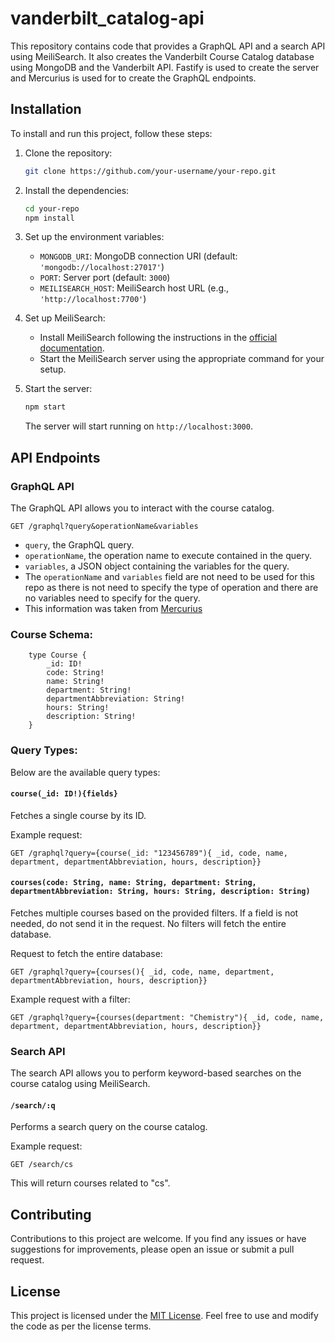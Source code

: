 # vanderbilt_catalog-api

This repository contains code that provides a GraphQL API and a search API using MeiliSearch. It also creates the Vanderbilt Course Catalog database using MongoDB and the Vanderbilt API. Fastify is used to create the server and Mercurius is used for to create the GraphQL endpoints.

## Installation

To install and run this project, follow these steps:

1. Clone the repository:

   ```bash
   git clone https://github.com/your-username/your-repo.git
   ```

2. Install the dependencies:

   ```bash
   cd your-repo
   npm install
   ```

3. Set up the environment variables:
   - `MONGODB_URI`: MongoDB connection URI (default: `'mongodb://localhost:27017'`)
   - `PORT`: Server port (default: `3000`)
   - `MEILISEARCH_HOST`: MeiliSearch host URL (e.g., `'http://localhost:7700'`)

4. Set up MeiliSearch:
   - Install MeiliSearch following the instructions in the [official documentation](https://docs.meilisearch.com/guides/advanced_guides/installation.html). 
   - Start the MeiliSearch server using the appropriate command for your setup.

5. Start the server:

   ```bash
   npm start
   ```

   The server will start running on `http://localhost:3000`.

## API Endpoints

### GraphQL API

The GraphQL API allows you to interact with the course catalog. 

```
GET /graphql?query&operationName&variables
```
  - `query`, the GraphQL query.
  - `operationName`, the operation name to execute contained in the query.
  - `variables`, a JSON object containing the variables for the query.
  - The `operationName` and `variables` field are not need to be used  for this repo as there is not need to specify the type of operation and there are no variables need to specify for the query.
  - This information was taken from [Mercurius](https://mercurius.dev/#/docs/api/options?id=get-graphql)

### Course Schema:

```
    type Course {
        _id: ID!
        code: String!
        name: String!
        department: String!
        departmentAbbreviation: String!
        hours: String!
        description: String!
    }
```

### Query Types:

Below are the available query types:

#### `course(_id: ID!){fields}`

Fetches a single course by its ID.

Example request:

```
GET /graphql?query={course(_id: "123456789"){ _id, code, name, department, departmentAbbreviation, hours, description}}
```

#### `courses(code: String, name: String, department: String, departmentAbbreviation: String, hours: String, description: String)`

Fetches multiple courses based on the provided filters. If a field is not needed, do not send it in the request. No filters will fetch the entire database.

Request to fetch the entire database:

```
GET /graphql?query={courses(){ _id, code, name, department, departmentAbbreviation, hours, description}}
```

Example request with a filter:

```
GET /graphql?query={courses(department: "Chemistry"){ _id, code, name, department, departmentAbbreviation, hours, description}}
```

### Search API

The search API allows you to perform keyword-based searches on the course catalog using MeiliSearch.

#### `/search/:q`

Performs a search query on the course catalog.

Example request:

```
GET /search/cs
```

This will return courses related to "cs".

## Contributing

Contributions to this project are welcome. If you find any issues or have suggestions for improvements, please open an issue or submit a pull request.

## License

This project is licensed under the [MIT License](LICENSE). Feel free to use and modify the code as per the license terms.
